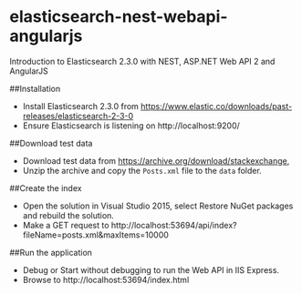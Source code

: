 # elasticsearch-nest-webapi-angularjs
Introduction to Elasticsearch 2.3.0 with NEST, ASP.NET Web API 2 and AngularJS

##Installation

* Install Elasticsearch 2.3.0 from https://www.elastic.co/downloads/past-releases/elasticsearch-2-3-0
* Ensure Elasticsearch is listening on http://localhost:9200/ 

##Download test data

* Download test data from https://archive.org/download/stackexchange,
* Unzip the archive and copy the `Posts.xml` file to the `data` folder.

##Create the index

* Open the solution in Visual Studio 2015, select Restore NuGet packages and rebuild the solution.
* Make a GET request to http://localhost:53694/api/index?fileName=posts.xml&maxItems=10000

##Run the application
* Debug or Start without debugging to run the Web API in IIS Express.
* Browse to http://localhost:53694/index.html
